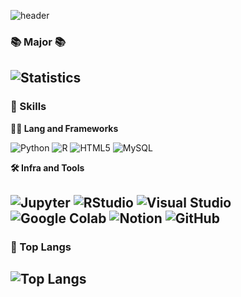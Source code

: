 ![header](https://capsule-render.vercel.app/api?type=waving&color=auto&height=360&text=Welcome+to+my+Github&fontSize=70&fontAlign=50&fontAlignY=50&desc=HAPPY+DAY%21&descSize=20&descAlign=50&descAlignY=60)

### 📚 Major 📚
![Statistics](https://img.shields.io/badge/Statistics-000000.svg?&style=for-the-badge) 
---
### 🦾 Skills

**🧑‍💻 Lang and Frameworks**

![Python](https://img.shields.io/badge/python-3776AB.svg?&style=for-the-badge&logo=python&logoColor=white) ![R](https://img.shields.io/badge/r-276DC3.svg?&style=for-the-badge&logo=r&logoColor=white) ![HTML5](https://img.shields.io/badge/html5-E34F26.svg?&style=for-the-badge&logo=html5&logoColor=white) ![MySQL](https://img.shields.io/badge/mysql-4479A1.svg?&style=for-the-badge&logo=mysql&logoColor=white) 

**🛠️ Infra and Tools**

![Jupyter](https://img.shields.io/badge/jupyter-F37626.svg?&style=for-the-badge&logo=jupyter&logoColor=white) ![RStudio](https://img.shields.io/badge/rstudio-75AADB.svg?&style=for-the-badge&logo=rstudio&logoColor=white) ![Visual Studio](https://img.shields.io/badge/visualstudio-5C2D91.svg?&style=for-the-badge&logo=visualstudio&logoColor=white) ![Google Colab](https://img.shields.io/badge/googlecolab-F9AB00.svg?&style=for-the-badge&logo=googlecolab&logoColor=white) ![Notion](https://img.shields.io/badge/notion-000000.svg?&style=for-the-badge&logo=notion&logoColor=white) ![GitHub](https://img.shields.io/badge/github-181717.svg?&style=for-the-badge&logo=github&logoColor=white) 
---
### 🚌 Top Langs
![Top Langs](https://github-readme-stats.vercel.app/api/top-langs/?username=heeejinn&layout=compact)
---

<!--
**heeejinn/heeejinn** is a ✨ _special_ ✨ repository because its `README.md` (this file) appears on your GitHub profile.

Here are some ideas to get you started:

- 🔭 I’m currently working on ...
- 🌱 I’m currently learning ...
- 👯 I’m looking to collaborate on ...
- 🤔 I’m looking for help with ...
- 💬 Ask me about ...
- 📫 How to reach me: ...
- 😄 Pronouns: ...
- ⚡ Fun fact: ...
-->
